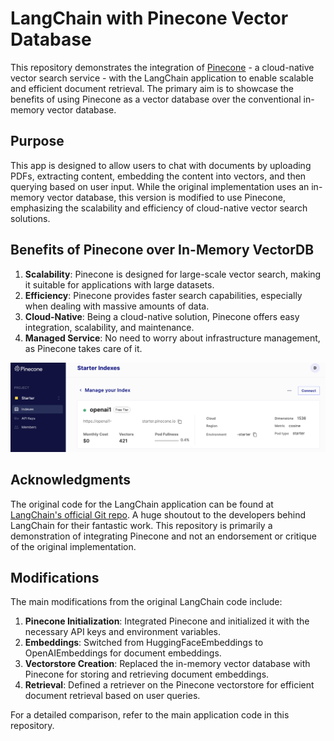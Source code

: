 # LangChain with Pinecone Vector Database

This repository demonstrates the integration of [Pinecone](https://www.pinecone.io/) - a cloud-native vector search service - with the LangChain application to enable scalable and efficient document retrieval. The primary aim is to showcase the benefits of using Pinecone as a vector database over the conventional in-memory vector database.

## Purpose

This app is designed to allow users to chat with documents by uploading PDFs, extracting content, embedding the content into vectors, and then querying based on user input. While the original implementation uses an in-memory vector database, this version is modified to use Pinecone, emphasizing the scalability and efficiency of cloud-native vector search solutions.

## Benefits of Pinecone over In-Memory VectorDB

1. **Scalability**: Pinecone is designed for large-scale vector search, making it suitable for applications with large datasets.
2. **Efficiency**: Pinecone provides faster search capabilities, especially when dealing with massive amounts of data.
3. **Cloud-Native**: Being a cloud-native solution, Pinecone offers easy integration, scalability, and maintenance.
4. **Managed Service**: No need to worry about infrastructure management, as Pinecone takes care of it.

![Pinecone Screenshot](pinecone.png)

## Acknowledgments

The original code for the LangChain application can be found at [LangChain's official Git repo](https://github.com/langchain-ai/streamlit-agent/blob/main/streamlit_agent/chat_with_documents.py). A huge shoutout to the developers behind LangChain for their fantastic work. This repository is primarily a demonstration of integrating Pinecone and not an endorsement or critique of the original implementation.

## Modifications

The main modifications from the original LangChain code include:

1. **Pinecone Initialization**: Integrated Pinecone and initialized it with the necessary API keys and environment variables.
2. **Embeddings**: Switched from HuggingFaceEmbeddings to OpenAIEmbeddings for document embeddings.
3. **Vectorstore Creation**: Replaced the in-memory vector database with Pinecone for storing and retrieving document embeddings.
4. **Retrieval**: Defined a retriever on the Pinecone vectorstore for efficient document retrieval based on user queries.

For a detailed comparison, refer to the main application code in this repository.


